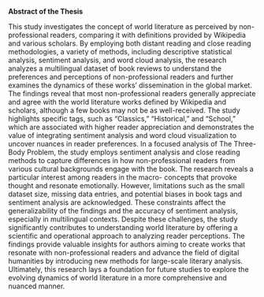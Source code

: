 **Abstract of the Thesis**

This study investigates the concept of world literature as perceived by non-professional readers, comparing it with definitions provided by Wikipedia and various scholars. By employing both distant reading and close reading methodologies, a variety of methods, including descriptive statistical analysis, sentiment analysis, and word cloud analysis, the research analyzes a multilingual dataset of book reviews to understand the preferences and perceptions of non-professional readers and further examines the dynamics of these works’ dissemination in the global market.
The findings reveal that most non-professional readers generally appreciate and agree with the world literature works defined by Wikipedia and scholars, although a few books may not be as well-received. The study highlights specific tags, such as “Classics,” “Historical,” and “School,” which are associated with higher reader appreciation and demonstrates the value of integrating sentiment analysis and word cloud visualization to uncover nuances in reader preferences. In a focused analysis of The Three-Body Problem, the study employs sentiment analysis and close reading methods to capture differences in how non-professional readers from various cultural backgrounds engage with the book. The research reveals a particular interest among readers in the macro- concepts that provoke thought and resonate emotionally.
However, limitations such as the small dataset size, missing data entries, and potential biases in book tags and sentiment analysis are acknowledged. These constraints affect the generalizability of the findings and the accuracy of sentiment analysis, especially in multilingual contexts.
Despite these challenges, the study significantly contributes to understanding world literature by offering a scientific and operational approach to analyzing reader perceptions. The findings provide valuable insights for authors aiming to create works that resonate with non-professional readers and advance the field of digital humanities by introducing new methods for large-scale literary analysis. Ultimately, this research lays a foundation for future studies to explore the evolving dynamics of world literature in a more comprehensive and nuanced manner.
